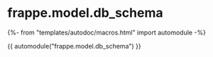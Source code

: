 # frappe.model.db_schema

{%- from "templates/autodoc/macros.html" import automodule -%}

{{ automodule("frappe.model.db_schema") }}